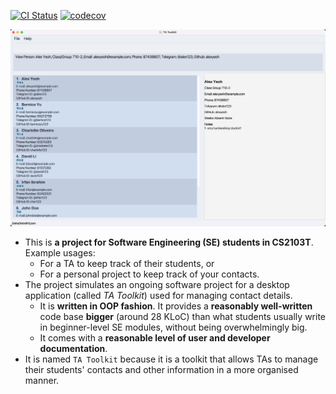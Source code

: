 [![CI Status](https://github.com/AY2324S2-CS2103T-F14-3/tp/workflows/Java%20CI/badge.svg)](https://github.com/AY2324S2-CS2103T-F14-3/tp/actions)
[![codecov](https://codecov.io/gh/AY2324S2-CS2103T-F14-3/tp/graph/badge.svg?token=LJBQBAER31)](https://codecov.io/gh/AY2324S2-CS2103T-F14-3/tp)

![Ui](docs/images/ActualUi.png)

* This is **a project for Software Engineering (SE) students in CS2103T**.<br>
  Example usages:
  * For a TA to keep track of their students, or
  * For a personal project to keep track of your contacts.
* The project simulates an ongoing software project for a desktop application (called _TA Toolkit_) used for managing contact details.
  * It is **written in OOP fashion**. It provides a **reasonably well-written** code base **bigger** (around 28 KLoC) than what students usually write in beginner-level SE modules, without being overwhelmingly big.
  * It comes with a **reasonable level of user and developer documentation**.
* It is named `TA Toolkit` because it is a toolkit that allows TAs to manage their students' contacts and other information in a more organised manner.
